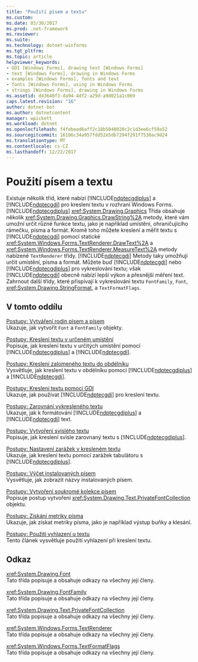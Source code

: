 ```yaml
---
title: "Použití písem a textu"
ms.custom: 
ms.date: 03/30/2017
ms.prod: .net-framework
ms.reviewer: 
ms.suite: 
ms.technology: dotnet-winforms
ms.tgt_pltfrm: 
ms.topic: article
helpviewer_keywords:
- GDI [Windows Forms], drawing text [Windows Forms]
- text [Windows Forms], drawing in Windows Forms
- examples [Windows Forms], fonts and text
- fonts [Windows Forms], using in Windows Forms
- strings [Windows Forms], drawing in Windows Forms
ms.assetid: d43640f3-da94-4df2-a29d-a9d021a1c069
caps.latest.revision: "16"
author: dotnet-bot
ms.author: dotnetcontent
manager: wpickett
ms.workload: dotnet
ms.openlocfilehash: f4febeed6aff2c18b5040020c2c1d3ee6cf59a52
ms.sourcegitcommit: 16186c34a957fdd52e5db7294f291f7530ac9d24
ms.translationtype: MT
ms.contentlocale: cs-CZ
ms.lasthandoff: 12/22/2017
---
```

# <a name="using-fonts-and-text"></a>Použití písem a textu
Existuje několik tříd, které nabízí [!INCLUDE[ndptecgdiplus](../../../../includes/ndptecgdiplus-md.md)] a [!INCLUDE[ndptecgdi](../../../../includes/ndptecgdi-md.md)] pro kreslení textu v rozhraní Windows Forms. [!INCLUDE[ndptecgdiplus](../../../../includes/ndptecgdiplus-md.md)] <xref:System.Drawing.Graphics> Třída obsahuje několik <xref:System.Drawing.Graphics.DrawString%2A> metody, které vám umožní určit různé funkce textu, jako je například umístění, ohraničujícího rámečku, písma a formát. Kromě toho můžete kreslení a měřit textu s [!INCLUDE[ndptecgdi](../../../../includes/ndptecgdi-md.md)] pomocí statické <xref:System.Windows.Forms.TextRenderer.DrawText%2A> a <xref:System.Windows.Forms.TextRenderer.MeasureText%2A> metody nabízené `TextRenderer` třídy. [!INCLUDE[ndptecgdi](../../../../includes/ndptecgdi-md.md)] Metody taky umožňují určit umístění, písma a formát. Můžete buď [!INCLUDE[ndptecgdi](../../../../includes/ndptecgdi-md.md)] nebo [!INCLUDE[ndptecgdiplus](../../../../includes/ndptecgdiplus-md.md)] pro vykreslování textu; však [!INCLUDE[ndptecgdi](../../../../includes/ndptecgdi-md.md)] obecně nabízí lepší výkon a přesnější měření text. Zahrnout další třídy, které přispívají k vykreslování textu `FontFamily`, `Font`, <xref:System.Drawing.StringFormat>, a `TextFormatFlags`.  
  
## <a name="in-this-section"></a>V tomto oddílu  
 [Postupy: Vytváření rodin písem a písem](../../../../docs/framework/winforms/advanced/how-to-construct-font-families-and-fonts.md)  
 Ukazuje, jak vytvořit `Font` a `FontFamily` objekty.  
  
 [Postupy: Kreslení textu v určeném umístění](../../../../docs/framework/winforms/advanced/how-to-draw-text-at-a-specified-location.md)  
 Popisuje, jak kreslení textu v určitých umístění pomocí [!INCLUDE[ndptecgdiplus](../../../../includes/ndptecgdiplus-md.md)] a [!INCLUDE[ndptecgdi](../../../../includes/ndptecgdi-md.md)].  
  
 [Postupy: Kreslení zalomeného textu do obdélníku](../../../../docs/framework/winforms/advanced/how-to-draw-wrapped-text-in-a-rectangle.md)  
 Vysvětluje, jak kreslení textu v obdélníku pomocí [!INCLUDE[ndptecgdiplus](../../../../includes/ndptecgdiplus-md.md)] a [!INCLUDE[ndptecgdi](../../../../includes/ndptecgdi-md.md)].  
  
 [Postupy: Kreslení textu pomocí GDI](../../../../docs/framework/winforms/advanced/how-to-draw-text-with-gdi.md)  
 Ukazuje, jak používat [!INCLUDE[ndptecgdi](../../../../includes/ndptecgdi-md.md)] pro kreslení textu.  
  
 [Postupy: Zarovnání vykresleného textu](../../../../docs/framework/winforms/advanced/how-to-align-drawn-text.md)  
 Ukazuje, jak k formátování [!INCLUDE[ndptecgdiplus](../../../../includes/ndptecgdiplus-md.md)] a [!INCLUDE[ndptecgdi](../../../../includes/ndptecgdi-md.md)] text.  
  
 [Postupy: Vytvoření svislého textu](../../../../docs/framework/winforms/advanced/how-to-create-vertical-text.md)  
 Popisuje, jak kreslení svisle zarovnaný textu s [!INCLUDE[ndptecgdiplus](../../../../includes/ndptecgdiplus-md.md)].  
  
 [Postupy: Nastavení zarážek v kresleném textu](../../../../docs/framework/winforms/advanced/how-to-set-tab-stops-in-drawn-text.md)  
 Ukazuje, jak kreslení textu pomocí zarážek tabulátoru s [!INCLUDE[ndptecgdiplus](../../../../includes/ndptecgdiplus-md.md)].  
  
 [Postupy: Výčet instalovaných písem](../../../../docs/framework/winforms/advanced/how-to-enumerate-installed-fonts.md)  
 Vysvětluje, jak zobrazit názvy instalovaných písem.  
  
 [Postupy: Vytvoření soukromé kolekce písem](../../../../docs/framework/winforms/advanced/how-to-create-a-private-font-collection.md)  
 Popisuje postup vytvoření <xref:System.Drawing.Text.PrivateFontCollection> objektu.  
  
 [Postupy: Získání metriky písma](../../../../docs/framework/winforms/advanced/how-to-obtain-font-metrics.md)  
 Ukazuje, jak získat metriky písma, jako je například výstup buňky a klesání.  
  
 [Postupy: Použití vyhlazení u textu](../../../../docs/framework/winforms/advanced/how-to-use-antialiasing-with-text.md)  
 Tento článek vysvětluje použití vyhlazení při kreslení textu.  
  
## <a name="reference"></a>Odkaz  
 <xref:System.Drawing.Font>  
 Tato třída popisuje a obsahuje odkazy na všechny její členy.  
  
 <xref:System.Drawing.FontFamily>  
 Tato třída popisuje a obsahuje odkazy na všechny její členy.  
  
 <xref:System.Drawing.Text.PrivateFontCollection>  
 Tato třída popisuje a obsahuje odkazy na všechny její členy.  
  
 <xref:System.Windows.Forms.TextRenderer>  
 Tato třída popisuje a obsahuje odkazy na všechny její členy.  
  
 <xref:System.Windows.Forms.TextFormatFlags>  
 Tato třída popisuje a obsahuje odkazy na všechny její členy.
